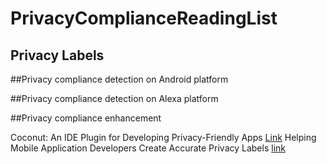 # PrivacyComplianceReadingList

## Privacy Labels

##Privacy compliance detection on Android platform


##Privacy compliance detection on Alexa platform  


##Privacy compliance enhancement  

Coconut: An IDE Plugin for Developing Privacy-Friendly Apps [Link](https://dl.acm.org/doi/10.1145/3287056)
Helping Mobile Application Developers Create Accurate Privacy Labels [link](https://www.usenix.org/conference/pepr22/presentation/gardner)
